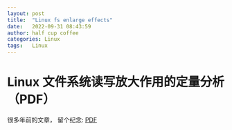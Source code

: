 ```yaml
---
layout: post
title:  "Linux fs enlarge effects"
date:   2022-09-31 08:43:59
author: half cup coffee
categories: Linux
tags:	Linux
---
```


# Linux 文件系统读写放大作用的定量分析（PDF）
很多年前的文章， 留个纪念: [PDF]

[PDF]: https://huangweiliang.github.io//assets/Linux文件系统写放大作用的定量分析_黄伟亮.pdf
